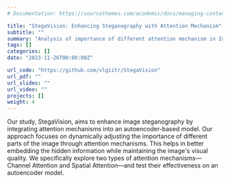 ```yaml
---
# Documentation: https://sourcethemes.com/academic/docs/managing-content/

title: "StegaVision: Enhancing Steganography with Attention Mechanism"
subtitle: ""
summary: "Analysis of importance of different attention mechanism in Image steganography within an auto encoder framework."
tags: []
categories: []
date: "2023-11-26T00:00:00Z"

url_code: "https://github.com/vlgiitr/StegaVision"
url_pdf: ""
url_slides: ""
url_video: ""
projects: []
weight: 4
---
```

Our study, StegaVision, aims to enhance image steganography by integrating attention mechanisms into an autoencoder-based model. Our approach focuses on dynamically adjusting the importance of different parts of the image through attention mechanisms. This helps in better embedding the hidden information while maintaining the image's visual quality. We specifically explore two types of attention mechanisms—Channel Attention and Spatial Attention—and test their effectiveness on an autoencoder model.
